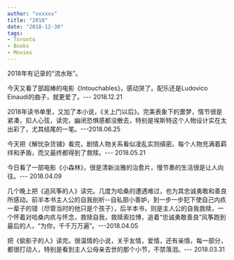 ```yaml
---
author: "xxxxxx"
title: "2018"
date: "2018-12-30"
tags: 
- Toronto
- Books
- Movies
---
```


2018年有记录的“流水账”。

今天又看了部超棒的电影《Intouchables》，感动哭了。配乐还是Ludovico Einaudi的曲子，就更爱了。--- 2018.12.21

2018年读书单里，又加了本小说，《关上门以后》。完美表象下的噩梦，情节很是紧凑，扣人心弦，读完，幽闭恐惧感都没散去，特别是埃斯特这个人物设计实在太出彩了，尤其结尾的一笔。---2018.06.25

今天把《解忧杂货铺》看完，剧情人物关系看似凌乱实则缜密。每个人物充满着羁绊和矛盾，而又最终都得到了救赎。--- 2018.05.21

今日看了一部电影《小森林》，很是清新淡雅的治愈片，慢节奏的生活很是让人向往。--- 2018.04.09

几个晚上把《追风筝的人》读完。几度为哈桑的遭遇难过，也为其忠诚勇敢和善良所感动。前半本书主人公的自我剖析--自私胆小善妒，到一步一步犯下使自己内疚一辈子的错（尽管当时的他只是个孩子），后半本书，则是主人公的自我救赎，一个怀着对哈桑内疚与怀念，救赎自我，救赎索拉博，追着“忠诚勇敢善良”风筝跑到最后的人，“为你，千千万万遍”。---2018.04.05

把《偷影子的人》读完。很温情的小说，关乎友情，爱情，还有亲情，每一部分，都很打动人，特别是看到主人公母亲去世的那个小节，不禁落泪。--- 2018.03.31

